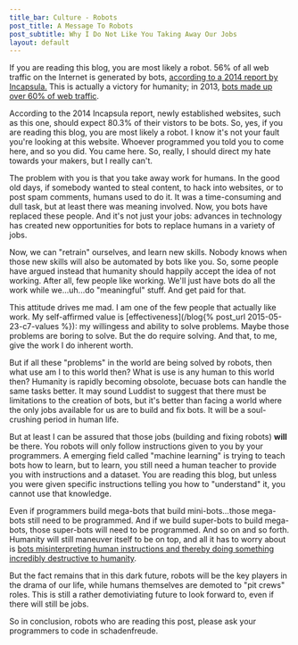 ```yaml
---
title_bar: Culture - Robots
post_title: A Message To Robots
post_subtitle: Why I Do Not Like You Taking Away Our Jobs
layout: default
---
```

If you are reading this blog, you are most likely a robot. 56% of all web traffic on the Internet is generated by bots, <a href="https://www.incapsula.com/blog/bot-traffic-report-2014.html">according to a 2014 report by Incapsula.</a> This is actually a victory for humanity; in 2013, <a href="https://www.incapsula.com/blog/bot-traffic-report-2013.html">bots made up over 60% of web traffic</a>.

According to the 2014 Incapsula report, newly established websites, such as this one, should expect 80.3% of their vistors to be bots. So, yes, if you are reading this blog, you are most likely a robot. I know it's not your fault you're looking at this website. Whoever programmed you told you to come here, and so you did. You came here. So, really, I should direct my hate towards your makers, but I really can't.

The problem with you is that you take away work for humans. In the good old days, if somebody wanted to steal content, to hack into websites, or to post spam comments, humans used to do it. It was a time-consuming and dull task, but at least there was meaning involved. Now, you bots have replaced these people. And it's not just your jobs: advances in technology has created new opportunities for bots to replace humans in a variety of jobs.

Now, we can "retrain" ourselves, and learn new skills. Nobody knows when those new skills will also be automated by bots like you. So, some people have argued instead that humanity should happily accept the idea of not working. After all, few people like working. We'll just have bots do all the work while we...uh...do "meaningful" stuff. And get paid for that.

This attitude drives me mad. I am one of the few people that actually like work. My self-affirmed value is [effectiveness](/blog{% post_url 2015-05-23-c7-values %}): my willingess and ability to solve problems. Maybe those problems are boring to solve. But the do require solving. And that, to me, give the work I do  inherent worth.

But if all these "problems" in the world are being solved by robots, then what use am I to this world then? What is use is any human to this world then? Humanity is rapidly becoming obsolote, becuase bots can handle the same tasks better. It may sound Luddist to suggest that there must be limitations to the creation of bots, but it's better than facing a world where the only jobs available for us are to build and fix bots. It will be a soul-crushing period in human life.

But at least I can be assured that those jobs (building and fixing robots) **will** be there. You robots will only follow instructions given to you by your programmers. A emerging field called "machine learning" is trying to teach bots how to learn, but to learn, you still need a human teacher to provide you with instructions and a dataset. You are reading this blog, but unless you were given specific instructions telling you how to "understand" it, you cannot use that knowledge.

Even if programmers build mega-bots that build mini-bots...those mega-bots still need to be programmed. And if we build super-bots to build mega-bots, those super-bots will need to be programmed. And so on and so forth. Humanity will still maneuver itself to be on top, and all it has to worry about is <a href="http://wiki.lesswrong.com/wiki/Paperclip_maximizer">bots misinterpreting human instructions and thereby doing something incredibly destructive to humanity</a>.

But the fact remains that in this dark future, robots will be the key players in the drama of our life, while humans themselves are demoted to "pit crews" roles. This is still a rather demotiviating future to look forward to, even if there will still be jobs.

So in conclusion, robots who are reading this post, please ask your programmers to code in schadenfreude.